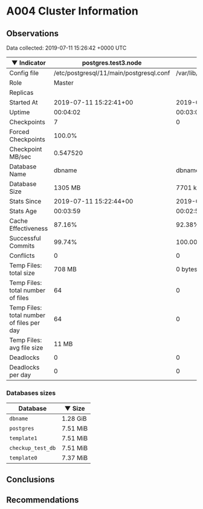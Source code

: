 # A004 Cluster Information #

## Observations ##
Data collected: 2019-07-11 15:26:42 +0000 UTC  

|&#9660;&nbsp;Indicator | postgres.test3.node | postgres.test1.node | postgres.test2.node |
|--------|-------|-------- |-------- |
|Config file |/etc/postgresql/11/main/postgresql.conf|/var/lib/postgresql/11/data1/postgresql.conf|/var/lib/postgresql/11/data2/postgresql.conf|
|Role |Master|<no value>|<no value>|
|Replicas ||<no value>|<no value>|
|Started At |2019-07-11&nbsp;15:22:41+00|2019-07-11 15:22:49+00|2019-07-11 15:22:53+00|
|Uptime |00:04:02|00:03:08|00:03:22|
|Checkpoints |7|0|0|
|Forced Checkpoints |100.0%|<no value>|<no value>|
|Checkpoint MB/sec |0.547520|<no value>|<no value>|
|Database Name |dbname|dbname|dbname|
|Database Size |1305&nbsp;MB|7701 kB|7709 kB|
|Stats Since |2019-07-11&nbsp;15:22:44+00|2019-07-11 15:22:58+00|2019-07-11 15:22:58+00|
|Stats Age |00:03:59|00:02:58|00:03:17|
|Cache Effectiveness |87.16%|92.38%|92.38%|
|Successful Commits |99.74%|100.00%|100.00%|
|Conflicts |0|0|0|
|Temp Files: total size |708&nbsp;MB|0 bytes|0 bytes|
|Temp Files: total number of files |64|0|0|
|Temp Files: total number of files per day |64|0|0|
|Temp Files: avg file size |11&nbsp;MB|<no value>|<no value>|
|Deadlocks |0|0|0|
|Deadlocks per day |0|0|0|


### Databases sizes ###

| Database | &#9660;&nbsp;Size |
|----------|--------|
| `dbname` | 1.28&nbsp;GiB |
| `postgres` | 7.51&nbsp;MiB |
| `template1` | 7.51&nbsp;MiB |
| `checkup_test_db` | 7.51&nbsp;MiB |
| `template0` | 7.37&nbsp;MiB |


## Conclusions ##


## Recommendations ##

